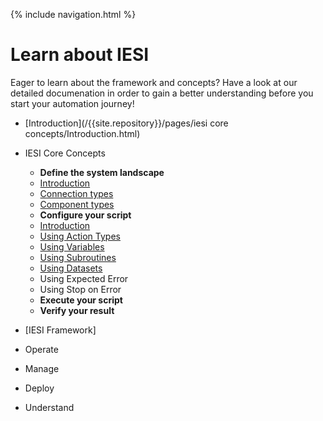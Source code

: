 {% include navigation.html %}

# Learn about IESI

Eager to learn about the framework and concepts? Have a look at our detailed documenation in order to gain a better understanding before you start your automation journey!

* [Introduction](/{{site.repository}}/pages/iesi core concepts/Introduction.html)
* IESI Core Concepts
  * **Define the system landscape** <br/>
   * [Introduction](/{{site.repository}}/pages/iesicoreconcepts/DefineTheSystemLandscapeIntroduction.html)
   * [Connection types](/{{site.repository}}/pages/iesicoreconcepts/DefineTheSystemLandscapeConnectionTypes.html)
   * [Component types](/{{site.repository}}/pages/iesicoreconcepts/DefineTheSystemLandscapeComponentTypes.html)
  * **Configure your script** <br/>
   * [Introduction](/{{site.repository}}/pages/iesicoreconcepts/ConfigureYourScriptIntroduction.html)
   * [Using Action Types](/{{site.repository}}/pages/iesicoreconcepts/ConfigureYourScriptUsingActionTypes.html)
   * [Using Variables](/{{site.repository}}/pages/iesicoreconcepts/ConfigureyourscriptUsingVariables.html)
   * [Using Subroutines](/{{site.repository}}/pages/iesicoreconcepts/ConfigureYourscriptUsingSubroutines.html)
   * [Using Datasets](/{{site.repository}}/pages/iesicoreconcepts/ConfigureYourScriptUsingDatasets.html)
   * Using Expected Error
   * Using Stop on Error
  * **Execute your script**
  * **Verify your result**
  
 * [IESI Framework]
  * Operate
  * Manage
  * Deploy
  * Understand


